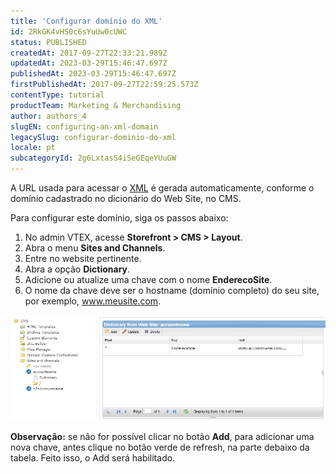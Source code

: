 ```yaml
---
title: 'Configurar domínio do XML'
id: 2RkGK4vHS0c6sYuUw0cUWC
status: PUBLISHED
createdAt: 2017-09-27T22:33:21.989Z
updatedAt: 2023-03-29T15:46:47.697Z
publishedAt: 2023-03-29T15:46:47.697Z
firstPublishedAt: 2017-09-27T22:59:25.573Z
contentType: tutorial
productTeam: Marketing & Merchandising
author: authors_4
slugEN: configuring-an-xml-domain
legacySlug: configurar-dominio-do-xml
locale: pt
subcategoryId: 2g6LxtasS4iSeGEqeYUuGW
---
```


A URL usada para acessar o [XML](/pt/tutorial/configurando-xml) é gerada automaticamente, conforme o domínio cadastrado no dicionário do Web Site, no CMS.

Para configurar este domínio, siga os passos abaixo:

1. No admin VTEX, acesse **Storefront > CMS > Layout**.
2. Abra o menu **Sites and Channels**.
3. Entre no website pertinente.
4. Abra a opção **Dictionary**.
5. Adicione ou atualize uma chave com o nome **EnderecoSite**.
6. O nome da chave deve ser o hostname (domínio completo) do seu site, por exemplo, www.meusite.com.

![](https://raw.githubusercontent.com/vtexdocs/help-center-content/refs/heads/main/docs/pt/tutorials/storefront/layout/configurar-dominio-do-xml_1.jpg)

__Observação:__ se não for possível clicar no botão **Add**, para adicionar uma nova chave, antes clique no botão verde de refresh, na parte debaixo da tabela. Feito isso, o Add será habilitado.
